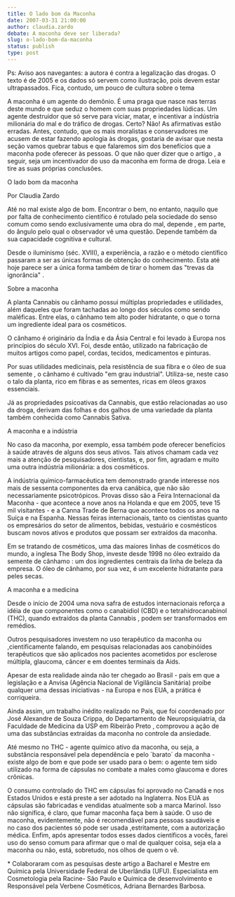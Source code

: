 ```yaml
---
title: O lado bom da Maconha
date: 2007-03-31 21:00:00
author: claudia.zardo
debate: A maconha deve ser liberada?
slug: o-lado-bom-da-maconha
status: publish 
type: post
---
```


Ps: Aviso aos navegantes: a autora é contra a legalização das drogas. O texto é de 2005 e os dados só servem como ilustração, pois devem estar ultrapassados. Fica, contudo, um pouco de cultura sobre o tema  

  

A maconha é um agente do demônio. É uma praga que nasce nas terras deste mundo e que seduz o homem com suas propriedades lúdicas. Um agente destruidor que só serve para viciar, matar, e incentivar a indústria milionária do mal e do tráfico de drogas. Certo? Não! As afirmativas estão erradas. Antes, contudo, que os mais moralistas e conservadores me acusem de estar fazendo apologia às drogas, gostaria de avisar que nesta seção vamos quebrar tabus e que falaremos sim dos benefícios que a maconha pode oferecer às pessoas. O que não quer dizer que o artigo , a seguir, seja um incentivador do uso da maconha em forma de droga. Leia e tire as suas próprias conclusões.   

  

 O lado bom da maconha   

Por Claudia Zardo   

Até no mal existe algo de bom. Encontrar o bem, no entanto, naquilo que por falta de conhecimento científico é rotulado pela sociedade do senso comum como sendo exclusivamente uma obra do mal, depende , em parte, do ângulo pelo qual o observador vê uma questão. Depende também da sua capacidade cognitiva e cultural.   

Desde o iluminismo (séc. XVIII), a experiência, a razão e o método científico passaram a ser as únicas formas de obtenção do conhecimento. Esta até hoje parece ser a única forma também de tirar o homem das "trevas da ignorância" .   

Sobre a maconha   

 A planta Cannabis ou cânhamo possui múltiplas propriedades e utilidades, além daqueles que foram tachadas ao longo dos séculos como sendo maléficas. Entre elas, o cânhamo tem alto poder hidratante, o que o torna um ingrediente ideal para os cosméticos.   

 O cânhamo é originário da Índia e da Ásia Central e foi levado à Europa nos princípios do século XVI. Foi, desde então, utilizado na fabricação de muitos artigos como papel, cordas, tecidos, medicamentos e pinturas.   

  

Por suas utilidades medicinais, pela resistência de sua fibra e o óleo de sua semente , o cânhamo é cultivado "em grau industrial". Utiliza-se, neste caso o talo da planta, rico em fibras e as sementes, ricas em óleos graxos essenciais.  

  

 Já as propriedades psicoativas da Cannabis, que estão relacionadas ao uso da droga, derivam das folhas e dos galhos de uma variedade da planta também conhecida como Cannabis Sativa.  

  

  

  

  

  

  

  

  

  

  

  

  

  

  

  

  

  

  

  

  

  

A maconha e a indústria   

No caso da maconha, por exemplo, essa também pode oferecer benefícios à saúde através de alguns dos seus ativos. Tais ativos chamam cada vez mais a atenção de pesquisadores, cientistas, e, por fim, agradam e muito uma outra indústria milionária: a dos cosméticos.   

  

A indústria químico-farmacêutica tem demonstrado grande interesse nos mais de sessenta componentes da erva canábica, que não são necessariamente psicotrópicos. Provas disso são a Feira Internacional da Maconha - que acontece a nove anos na Holanda e que em 2005, teve 15 mil visitantes - e a Canna Trade de Berna que acontece todos os anos na Suíça e na Espanha. Nessas feiras internacionais, tanto os cientistas quanto os empresários do setor de alimentos, bebidas, vestuário e cosmésticos buscam novos ativos e produtos que possam ser extraídos da maconha.  

  

Em se tratando de cosméticos, uma das maiores linhas de cosméticos do mundo, a inglesa The Body Shop, investe desde 1998 no óleo extraído da semente de cânhamo : um dos ingredientes centrais da linha de beleza da empresa. O óleo de cânhamo, por sua vez, é um excelente hidratante para peles secas.  

A maconha e a medicina   

Desde o início de 2004 uma nova safra de estudos internacionais reforça a idéia de que componentes como o canabidiol (CBD) e o tetrahidrocanabinol (THC), quando extraídos da planta Cannabis , podem ser transformados em remédios.  

  

Outros pesquisadores investem no uso terapêutico da maconha ou ,cientificamente falando, em pesquisas relacionadas aos canobinóides terapêuticos que são aplicados nos pacientes acometidos por esclerose múltipla, glaucoma, câncer e em doentes terminais da Aids.   

  

Apesar de esta realidade ainda não ter chegado ao Brasil - país em que a legislação e a Anvisa (Agência Nacional de Vigilância Sanitária) proíbe qualquer uma dessas iniciativas - na Europa e nos EUA, a prática é corriqueira.   

  

Ainda assim, um trabalho inédito realizado no País, que foi coordenado por José Alexandre de Souza Crippa, do Departamento de Neuropsiquiatria, da Faculdade de Medicina da USP em Ribeirão Preto , comprovou a ação de uma das substâncias extraídas da maconha no controle da ansiedade.   

  

Até mesmo no THC - agente químico ativo da maconha, ou seja, a substância responsável pela dependência e pelo ´barato´ da maconha - existe algo de bom e que pode ser usado para o bem: o agente tem sido utilizado na forma de cápsulas no combate a males como glaucoma e dores crônicas.  

  

O consumo controlado do THC em cápsulas foi aprovado no Canadá e nos Estados Unidos e está preste a ser adotado na Inglaterra. Nos EUA as cápsulas são fabricadas e vendidas atualmente sob a marca Marinol. Isso não significa, é claro, que fumar maconha faça bem à saúde. O uso de maconha, evidentemente, não é recomendável para pessoas saudáveis e no caso dos pacientes só pode ser usada ,estritamente, com a autorização médica. Enfim, após apresentar todos esses dados científicos a vocês, farei uso do senso comum para afirmar que o mal de qualquer coisa, seja ela a maconha ou não, está, sobretudo, nos olhos de quem o vê.  

  

\* Colaboraram com as pesquisas deste artigo a Bacharel e Mestre em Química pela Universidade Federal de Uberlândia (UFU). Especialista em Cosmetologia pela Racine- São Paulo e Química de desenvolvimento e Responsável pela Verbene Cosméticos, Adriana Bernardes Barbosa.  

  

  

  

  

